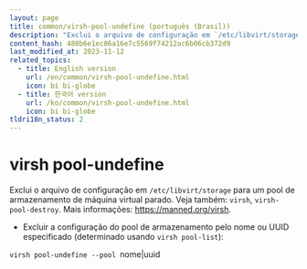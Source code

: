 ```yaml
---
layout: page
title: common/virsh-pool-undefine (português (Brasil))
description: "Exclui o arquivo de configuração em `/etc/libvirt/storage` para um pool de armazenamento de máquina virtual parado."
content_hash: 480b6e1ec86a16e7c5569f74212ac6b06cb372d9
last_modified_at: 2023-11-12
related_topics:
  - title: English version
    url: /en/common/virsh-pool-undefine.html
    icon: bi bi-globe
  - title: 한국어 version
    url: /ko/common/virsh-pool-undefine.html
    icon: bi bi-globe
tldri18n_status: 2
---
```

# virsh pool-undefine

Exclui o arquivo de configuração em `/etc/libvirt/storage` para um pool de armazenamento de máquina virtual parado.
Veja também: `virsh`, `virsh-pool-destroy`.
Mais informações: <https://manned.org/virsh>.

- Excluir a configuração do pool de armazenamento pelo nome ou UUID especificado (determinado usando `virsh pool-list`):

`virsh pool-undefine --pool `<span class="tldr-var badge badge-pill bg-dark-lm bg-white-dm text-white-lm text-dark-dm font-weight-bold">nome|uuid</span>

